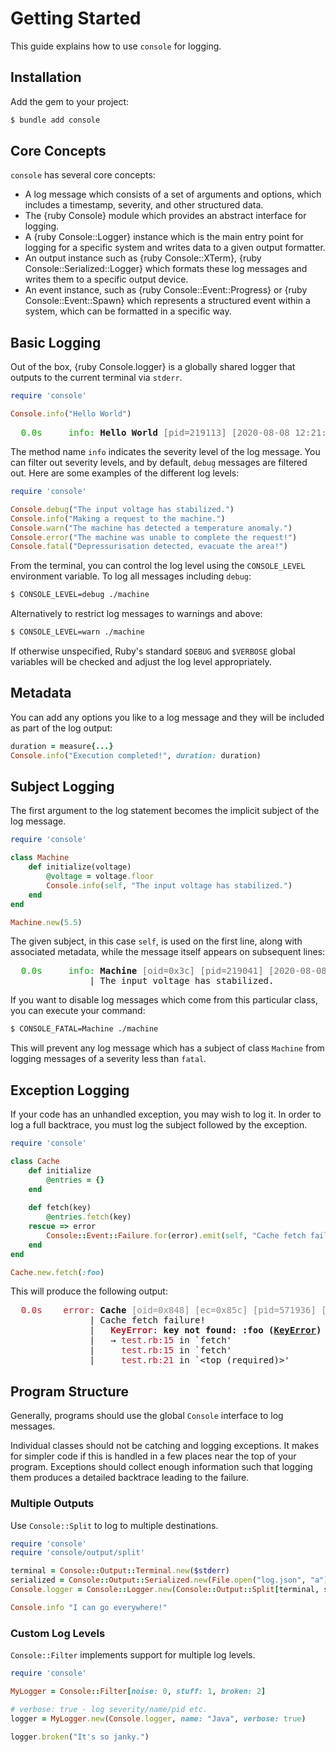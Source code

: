 # Getting Started

This guide explains how to use `console` for logging.

## Installation

Add the gem to your project:

~~~ bash
$ bundle add console
~~~

## Core Concepts

`console` has several core concepts:

- A log message which consists of a set of arguments and options, which includes a timestamp, severity, and other structured data.
- The {ruby Console} module which provides an abstract interface for logging.
- A {ruby Console::Logger} instance which is the main entry point for logging for a specific system and writes data to a given output formatter.
- An output instance such as {ruby Console::XTerm}, {ruby Console::Serialized::Logger} which formats these log messages and writes them to a specific output device.
- An event instance, such as {ruby Console::Event::Progress} or {ruby Console::Event::Spawn} which represents a structured event within a system, which can be formatted in a specific way.

## Basic Logging

Out of the box, {ruby Console.logger} is a globally shared logger that outputs to the current terminal via `stderr`.

~~~ ruby
require 'console'

Console.info("Hello World")
~~~

<pre>
<font color="#00AA00">  0.0s     info:</font> <b>Hello World</b> <font color="#717171">[pid=219113] [2020-08-08 12:21:26 +1200]</font>
</pre>

The method name `info` indicates the severity level of the log message. You can filter out severity levels, and by default, `debug` messages are filtered out. Here are some examples of the different log levels:

~~~ ruby
require 'console'

Console.debug("The input voltage has stabilized.")
Console.info("Making a request to the machine.")
Console.warn("The machine has detected a temperature anomaly.")
Console.error("The machine was unable to complete the request!")
Console.fatal("Depressurisation detected, evacuate the area!")
~~~

From the terminal, you can control the log level using the `CONSOLE_LEVEL` environment variable. To log all messages including `debug`:

~~~ bash
$ CONSOLE_LEVEL=debug ./machine
~~~

Alternatively to restrict log messages to warnings and above:

~~~ bash
$ CONSOLE_LEVEL=warn ./machine
~~~

If otherwise unspecified, Ruby's standard `$DEBUG` and `$VERBOSE` global variables will be checked and adjust the log level appropriately.

## Metadata

You can add any options you like to a log message and they will be included as part of the log output:

~~~ ruby
duration = measure{...}
Console.info("Execution completed!", duration: duration)
~~~

## Subject Logging

The first argument to the log statement becomes the implicit subject of the log message.

~~~ ruby
require 'console'

class Machine
	def initialize(voltage)
		@voltage = voltage.floor
		Console.info(self, "The input voltage has stabilized.")
	end
end

Machine.new(5.5)
~~~

The given subject, in this case `self`, is used on the first line, along with associated metadata, while the message itself appears on subsequent lines:

<pre>
<font color="#00AA00">  0.0s     info:</font> <b>Machine</b> <font color="#717171">[oid=0x3c] [pid=219041] [2020-08-08 12:17:33 +1200]</font>
               | The input voltage has stabilized.
</pre>

If you want to disable log messages which come from this particular class, you can execute your command:

~~~ bash
$ CONSOLE_FATAL=Machine ./machine
~~~

This will prevent any log message which has a subject of class `Machine` from logging messages of a severity less than `fatal`.

## Exception Logging

If your code has an unhandled exception, you may wish to log it. In order to log a full backtrace, you must log the subject followed by the exception.

~~~ ruby
require 'console'

class Cache
	def initialize
		@entries = {}
	end
	
	def fetch(key)
		@entries.fetch(key)
	rescue => error
		Console::Event::Failure.for(error).emit(self, "Cache fetch failure!")
	end
end

Cache.new.fetch(:foo)
~~~

This will produce the following output:

<pre><font color="#C01C28">  0.0s    error:</font> <b>Cache</b> <font color="#8B8A88">[oid=0x848] [ec=0x85c] [pid=571936] [2024-05-03 10:55:11 +1200]</font>
               | Cache fetch failure!
               |   <font color="#C01C28"><b>KeyError</b></font>: <b>key not found: :foo (</b><u style="text-decoration-style:solid"><b>KeyError</b></u><b>)</b>
               |   → <font color="#C01C28">test.rb:15</font> in `fetch&apos;
               |     <font color="#C01C28">test.rb:15</font> in `fetch&apos;
               |     <font color="#C01C28">test.rb:21</font> in `&lt;top (required)&gt;&apos;
</pre>

## Program Structure

Generally, programs should use the global `Console` interface to log messages.

Individual classes should not be catching and logging exceptions. It makes for simpler code if this is handled in a few places near the top of your program. Exceptions should collect enough information such that logging them produces a detailed backtrace leading to the failure.

### Multiple Outputs

Use `Console::Split` to log to multiple destinations.

``` ruby
require 'console'
require 'console/output/split'

terminal = Console::Output::Terminal.new($stderr)
serialized = Console::Output::Serialized.new(File.open("log.json", "a"))
Console.logger = Console::Logger.new(Console::Output::Split[terminal, serialized])

Console.info "I can go everywhere!"
```

### Custom Log Levels

`Console::Filter` implements support for multiple log levels.

``` ruby
require 'console'

MyLogger = Console::Filter[noise: 0, stuff: 1, broken: 2]

# verbose: true - log severity/name/pid etc.
logger = MyLogger.new(Console.logger, name: "Java", verbose: true)

logger.broken("It's so janky.")
```

